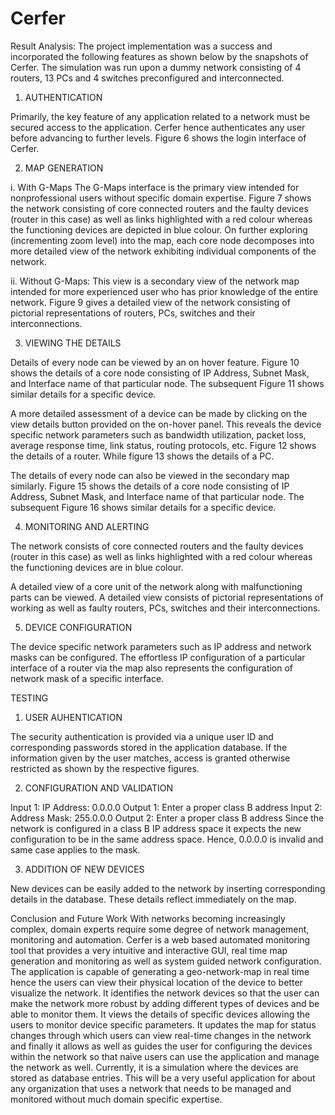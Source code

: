 # Cerfer

Result Analysis:
The project implementation was a success and incorporated the following features as shown below by the snapshots of Cerfer. The simulation was run upon a dummy network consisting of 4 routers, 13 PCs and 4 switches preconfigured and interconnected. 

1. AUTHENTICATION

Primarily, the key feature of any application related to a network must be secured access to the application. Cerfer hence authenticates any user before advancing to further levels. Figure 6 shows the login interface of Cerfer.

2. MAP GENERATION

  i. With G-Maps
  The G-Maps interface is the primary view intended for nonprofessional users without specific domain expertise. Figure 7 shows the network consisting of core connected routers and the faulty devices (router in this case) as well as links highlighted with a red colour whereas the functioning devices are depicted in blue colour. On further exploring (incrementing zoom level) into the map, each core node decomposes into more detailed view of the network exhibiting individual components of the network.

  ii. Without G-Maps:
  This view is a secondary view of the network map intended for more experienced user who has prior knowledge of the entire network. Figure 9 gives a detailed view of the network consisting of pictorial representations of routers, PCs, switches and their interconnections.


3. VIEWING THE DETAILS

Details of every node can be viewed by an on hover feature. Figure 10 shows the details of a core node consisting of IP Address, Subnet Mask, and Interface name of that particular node. The subsequent Figure 11 shows similar details for a specific device.

A more detailed assessment of a device can be made by clicking on the view details button provided on the on-hover panel. This reveals the device specific network parameters such as bandwidth utilization, packet loss, average response time, link status, routing protocols, etc. Figure 12 shows the details of a router. While figure 13 shows the details of a PC.

The details of every node can also be viewed in the secondary map similarly. 
Figure 15 shows the details of a core node consisting of IP Address, Subnet Mask, and Interface name of that particular node. The subsequent Figure 16 shows similar details for a specific device.

4.  MONITORING AND ALERTING

The network consists of core connected routers and the faulty devices (router in this case) as well as links highlighted with a red colour whereas the functioning devices are in blue colour.


A detailed view of a core unit of the network along with malfunctioning parts can be viewed. A detailed view consists of pictorial representations of working as well as faulty routers, PCs, switches and their interconnections.


5. DEVICE CONFIGURATION

The device specific network parameters such as IP address and network masks can be configured. The effortless IP configuration of a particular interface of a router via the map also represents the configuration of network mask of a specific interface.



TESTING

1. USER AUHENTICATION

The security authentication is provided via a unique user ID and corresponding passwords stored in the application database. If the information given by the user matches, access is granted otherwise restricted as shown by the respective figures.

2. CONFIGURATION AND VALIDATION

Input 1:	IP Address: 0.0.0.0
Output 1:	Enter a proper class B address
Input 2:	Address Mask: 255.0.0.0 
Output 2:	Enter a proper class B address
Since the network is configured in a class B IP address space it expects the new configuration to be in the same address space. Hence, 0.0.0.0 is invalid and same case applies to the mask.

3. ADDITION OF NEW DEVICES

New devices can be easily added to the network by inserting corresponding details in the database. These details reflect immediately on the map. 

Conclusion and Future Work
With networks becoming increasingly complex, domain experts require some degree of network management, monitoring and automation. Cerfer is a web based automated monitoring tool that provides a very intuitive and interactive GUI, real time map generation and monitoring as well as system guided network configuration. The application is capable of generating a geo-network-map in real time hence the users can view their physical location of the device to better visualize the network. It identifies the network devices so that the user can make the network more robust by adding different types of devices and be able to monitor them. It views the details of specific devices allowing the users to monitor device specific parameters. It updates the map for status changes through which users can view real-time changes in the network and finally it allows as well as guides the user for configuring the devices within the network so that naïve users can use the application and manage the network as well. Currently, it is a simulation where the devices are stored as database entries. This will be a very useful application for about any organization that uses a network that needs to be managed and monitored without much domain specific expertise.

